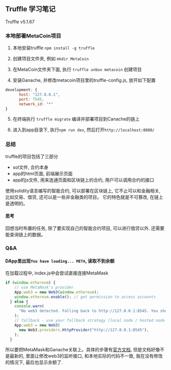 ## Truffle 学习笔记

Truffle v5.1.67

### 本地部署MetaCoin项目

1. 本地安装truffle `npm install -g truffle`

2. 创建项目文件夹, 例如 `mkdir MetaCoin`

3. 在MetaCoin文件夹下面, 执行 `truffle unbox metacoin` 创建项目

4. 安装Ganache, 并修改metacoin项目里的truffle-config.js, 放开如下配置
```javascript
development: {
      host: "127.0.0.1",
      port: 7545,
      network_id: "*"
}
```

5. 在终端执行 `truffle migrate` 编译并部署项目到Canache的链上

6. 进入到app目录下, 执行`npm run dev`, 然后打开`http://localhost:8080/`

### 总结

truffle的项目包括了三部分
* sol文件, 合约本身
* app的html页面, 前端展示页面
* app的js文件, 用来连通页面和区块链上的合约, 用户可以调用合约的接口

使用solidity语言编写的智能合约, 可以部署在区块链上, 它不止可以和金融相关, 比如交易、借贷, 还可以是一些非金融类的项目。
它的特色就是不可篡改, 在链上是透明的。

#### 思考

回想当时布置的任务, 除了要实现自己的智能合约项目, 可以进行借贷以外. 还需要能查询链上的数据。

### Q&A

#### DApp里出现`You have loading... META`, 读取不到余额

在加载过程中, index.js中会尝试直接连接MetaMask

```javascript
if (window.ethereum) {
    // use MetaMask's provider
    App.web3 = new Web3(window.ethereum);
    window.ethereum.enable(); // get permission to access accounts
  } else {
    console.warn(
      "No web3 detected. Falling back to http://127.0.0.1:8545. You should remove this fallback when you deploy live",
    );
    // fallback - use your fallback strategy (local node / hosted node + in-dapp id mgmt / fail)
    App.web3 = new Web3(
      new Web3.providers.HttpProvider("http://127.0.0.1:8545"),
    );
  }
```

所以要把MetaMask和Ganache关联上。具体的步骤有[官方文档](https://www.trufflesuite.com/docs/truffle/getting-started/truffle-with-metamask), 
但是文档好像不是最新的, 里面让修改web3的监听接口, 和本地实际的代码不一致, 我在没有修改的情况下, 最后也显示余额了.

